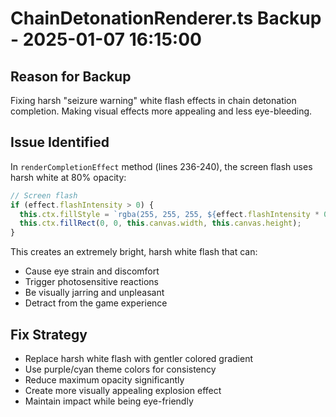 # ChainDetonationRenderer.ts Backup - 2025-01-07 16:15:00

## Reason for Backup
Fixing harsh "seizure warning" white flash effects in chain detonation completion. Making visual effects more appealing and less eye-bleeding.

## Issue Identified
In `renderCompletionEffect` method (lines 236-240), the screen flash uses harsh white at 80% opacity:

```typescript
// Screen flash
if (effect.flashIntensity > 0) {
  this.ctx.fillStyle = `rgba(255, 255, 255, ${effect.flashIntensity * 0.8})`;
  this.ctx.fillRect(0, 0, this.canvas.width, this.canvas.height);
}
```

This creates an extremely bright, harsh white flash that can:
- Cause eye strain and discomfort
- Trigger photosensitive reactions
- Be visually jarring and unpleasant
- Detract from the game experience

## Fix Strategy
- Replace harsh white flash with gentler colored gradient
- Use purple/cyan theme colors for consistency
- Reduce maximum opacity significantly  
- Create more visually appealing explosion effect
- Maintain impact while being eye-friendly 
